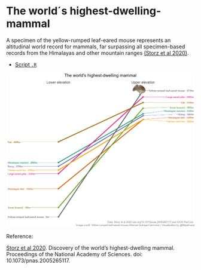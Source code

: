 # The world´s highest-dwelling-mammal

A specimen of the yellow-rumped leaf-eared mouse represents an altitudinal world record for mammals, far surpassing all specimen-based records from the Himalayas and other mountain ranges [(Storz et al 2020)](doi.org/10.1073/pnas.2005265117). 

- [Script `.R`]()

<img src="https://github.com/fblpalmeira/highest-dwelling-mammal/blob/main/data/mammals_elevation2.png">

Reference: 

[Storz et al 2020](doi.org/10.1073/pnas.2005265117). Discovery of the world’s highest-dwelling mammal. Proceedings of the National Academy of Sciences. doi: 10.1073/pnas.2005265117.
